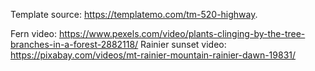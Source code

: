 Template source: https://templatemo.com/tm-520-highway.

Fern video: https://www.pexels.com/video/plants-clinging-by-the-tree-branches-in-a-forest-2882118/
Rainier sunset video: https://pixabay.com/videos/mt-rainier-mountain-rainier-dawn-19831/